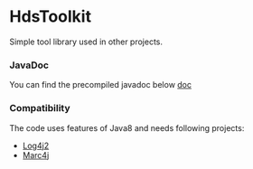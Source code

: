 # HdsToolkit
Simple tool library used in other projects.

### JavaDoc
You can find the precompiled javadoc below [doc](./HdsToolkit/tree/master/HdsToolkit/doc)  

### Compatibility
The code uses features of Java8 and needs following projects:
* [Log4j2](https://logging.apache.org/log4j/2.x/)
* [Marc4j](https://github.com/marc4j/marc4j)
